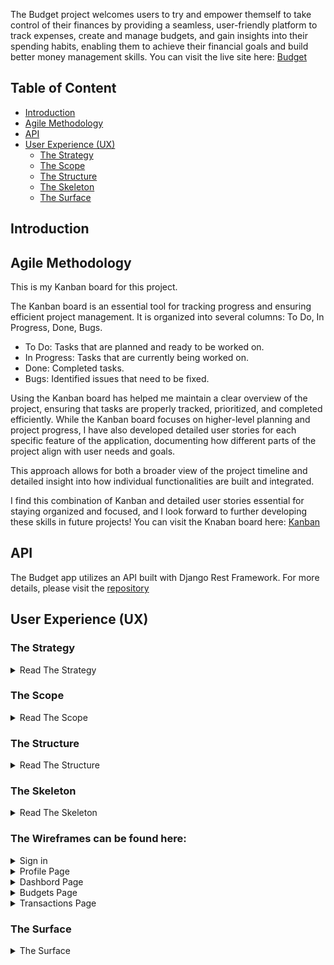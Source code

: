 The Budget project welcomes users to try and empower themself to take control of their finances by providing a seamless, user-friendly platform to track expenses, create and manage budgets, and gain insights into their spending habits, enabling them to achieve their financial goals and build better money management skills. You can visit the live site here: [Budget](https://buget-89030dd81e5e.herokuapp.com/)

## <a id="table-of-content">Table of Content</a>

- [Introduction](#introduction)
- [Agile Methodology](#agile-methodology)
- [API](#api)
- [User Experience (UX)](#user-experience-ux)
  - [The Strategy](#the-strategy)
  - [The Scope](#the-scope)
  - [The Structure](#the-structure)
  - [The Skeleton](#the-skeleton)
  - [The Surface](#the-surface)

## <a id="introduction">Introduction</a>

## <a id="agile-methodology">Agile Methodology</a>

This is my Kanban board for this project.

The Kanban board is an essential tool for tracking progress and ensuring efficient project management. It is organized into several columns: To Do, In Progress, Done, Bugs.

- To Do: Tasks that are planned and ready to be worked on.
- In Progress: Tasks that are currently being worked on.
- Done: Completed tasks.
- Bugs: Identified issues that need to be fixed.

Using the Kanban board has helped me maintain a clear overview of the project, ensuring that tasks are properly tracked, prioritized, and completed efficiently. While the Kanban board focuses on higher-level planning and project progress, I have also developed detailed user stories for each specific feature of the application, documenting how different parts of the project align with user needs and goals.

This approach allows for both a broader view of the project timeline and detailed insight into how individual functionalities are built and integrated.

I find this combination of Kanban and detailed user stories essential for staying organized and focused, and I look forward to further developing these skills in future projects!
You can visit the Knaban board here:
[Kanban](https://github.com/users/NiborGnu/projects/13)

## <a id="api">API</a>

The Budget app utilizes an API built with Django Rest Framework. For more details, please visit the
[repository](https://github.com/NiborGnu/budget-my-life-api-backend)

## <a id="user-experience-ux">User Experience (UX)</a>

### <a id="the-strategy">The Strategy</a>

<details>
<summary>Read The Strategy</summary>
The goal of the Budget economy app is to empower users to take control of their finances by providing a seamless, user-friendly platform to track expenses, create and manage budgets, and gain insights into their spending habits, enabling them to achieve their financial goals and build better money management skills.
</details>

### <a id="the-scope">The Scope</a>

<details>
<summary>Read The Scope</summary>
The scope of the Budget economy app includes:

1. User Profiles:

- Allow users to create and customize their profiles.
- Enable users to follow and interact with other users.

2. Transactions:

- Enable users to add Transactions and get a overwiev.
- Allow users to choose a category for their Transactions.

3. Budgets:

- Enable users to add Budgets and get a overwiev.

4. LikesDashbord:

- For a saml overwiev of both transactions and budgets.

6. Search and sort:

- Serch end sort Transactions and budget by category, name, date, description and amount

 </details>

### <a id="the-structure">The Structure</a>

<details>
<summary>Read The Structure</summary>
The structure of the Budget economy app will include the following components:

1. Front-End:

- User Interface: Designed with a focus on user experience and ease of use.
- React Components: Modular components for transactions, budgets, profile pages, and navigation.

2. Back-End:

- Django Rest Framework API: Handles user authentication, data storage, and API requests.
- Database: Stores user data, budgets, transactions, and categories/subcategories.
</details>

### <a id="the-skeleton">The Skeleton</a>

<details>
<summary>Read The Skeleton</summary>
The skeleton of the Budget economy app outlines the basic structure and layout of the application based on the provided <details>
<summary>ERD</summary>

![Entity-Relationship Diagram](/documentation/erd.png)

</details>. The diagram shows the relationships between users, profiles, posts, comments, likes, and followers, which guide the overall structure of the app.

# User Stories for Pages

## 1. **Sign In Page**

- **Login Form:**

  - Allow users to log in using their username and password.

- **Error Handling:**
  - Display an error message if the login credentials are incorrect.
  - Provide guidance if the user is unable to log in due to incorrect information.

---

## 2. **Sign Up Page**

- **Registration Form:**

  - Allow users to create a new account by entering their username, password, and confirm password.
  - Provide a link to the "Sign In" page for existing users.

- **Error Handling:**
  - Display error messages for invalid inputs (e.g., weak passwords, username already taken).

---

## 3. **Dashboard Page**

- **Overview of Transactions and Budgets:**

  - Provide a quick overview of the user’s latest transactions and budgets.

- **Quick Actions:**
  - Allow users to quickly go to transaction or budget directly from the dashboard.
  - Display links to detailed pages for transactions for more management options.

---

## 4. **Transactions Page**

- **List of Transactions:**

  - Display all transactions in a list format, including details like date, description, amount, and category.
  - Allow users to filter transactions by date, category, subcategory, or amount.
  - Include options for sorting transactions by date, amount, or type.

- **Create, Edit, and Delete Transactions:**

  - Provide a form to add new transactions with fields for description, amount, date, and category.
  - Allow users to edit or delete existing transactions directly from the list.

- **Search Functionality:**
  - Include a search bar to quickly find specific transactions by keywords, amount, or category.

---

## 5. **Budgets Page**

- **List of Budgets:**

  - Display all budgets created by the user, including the name, amount allocated, and category.

- **Search Functionality:**

  - Include a search bar to quickly find specific budget by keywords, amount, or category.

- **Create, Edit, and Delete Budgets:**
  - Provide a form to create new budgets, with fields for name, category, allocated amount.
  - Allow users to edit or delete existing budgets.

---

## 6. **Profile Page**

- **User Information:**

  - Display user details such as username, name, creation date.
  - Allow users to edit their personal information and delete the user.

- **Edit Profile:**
  - Allow users to update their profile information, including their name and username.
  - Include the option to change the password.

</details>

### The Wireframes can be found here:

<details>
<summary>Sign in</summary>

![Sign Up](/documentation/wireframes/login.png)

</details>

<details>
<summary>Profile Page</summary>

![Profile Page](/documentation/wireframes/profile.png)

</details>

<details>
<summary>Dashbord Page</summary>

![Dashbord Page](/documentation/wireframes/dashbord.png)

</details>

<details>
<summary>Budgets Page</summary>

![Budgets Page](/documentation/wireframes/budgets.png)

</details>

<details>
<summary>Transactions Page</summary>

![Transactions Page](/documentation/wireframes/transactions.png)

</details>

### <a id="the-surface">The Surface</a>

<details>
<summary>The Surface</summary>
The visual design of the budget application is aimed at creating a calming and inviting environment where users feel comfortable sharing their emotions and safe spots. Below is a breakdown of the key design elements that contribute to the app’s aesthetic and user experience.

**Typography**

The design of the budget app uses a clean, modern aesthetic with soft, soothing colors to create a calming user experience. The primary typefaces are Lato for body text, providing clarity and readability, and Roboto for headings, offering a modern and bold contrast.

**Color Scheme**

- Primary colors like white (#ffffff) and light gray (#f8f9fa) create a clean and neutral background.
-     Accent colors include:
- Red (#DC3545) As a vibrant and bold shade of red, this color naturally attracts the eye and prompts user interaction.
- Blue (#0D6EFD) for interactive elements like buttons and links, adding a calming tone.
- Green (#155724, #198754) for important actions, bringing energy to key interactions.
- Black (#212529) for strong contrast in text and buttons, ensuring readability.

These choices combine to create a simple, welcoming, and easy-to-navigate interface.

**Layout**

- Consistency: Uniform layouts across all pages to provide a seamless user experience. The navigation structure remains the same across the app to ensure familiarity.
- Spacing: Ample white space between elements to keep the design clean and easy to read. The balance between elements enhances the visual experience without overwhelming the user.
- Responsive Design: The app is fully responsive, adjusting to different screen sizes on mobile devices, tablets, and desktops, ensuring usability across all platforms.

**User Interface Components**

- Buttons: Rounded buttons with soft shadows are used for interaction, making it clear where users can engage. Informative text are integrated into these buttons, adding a visually engaging touch that enhances user interaction and navigability.
- Forms: User-friendly forms with spacious input fields and clear labels. Input validation ensures users receive feedback on any errors.
- Menus: Dropdown menus for editing or deleting posts,comments and editing profiles, along with a hamburger navigation for mobile users, provide easy access to various features without cluttering the interface. These streamlined options ensure that users can manage their content efficiently while maintaining a clean, organized layout.

These design elements are carefully selected to create a peaceful, intuitive, and emotionally engaging environment for users, aligning with the platform’s goal of fostering safe, meaningful emotional expression.

</details>
